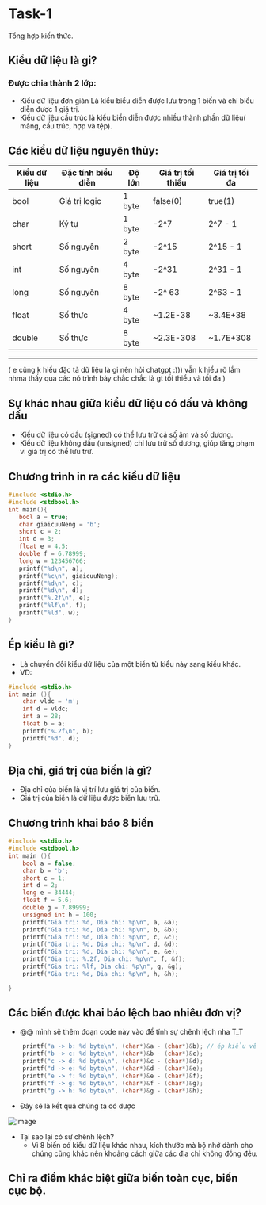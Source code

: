 # Task-1
Tổng hợp kiến thức.

## Kiểu dữ liệu là gi?

### Được chia thành 2 lớp:
- Kiểu dữ liệu đơn giản Là kiểu biểu diễn được lưu trong 1 biến và chỉ biểu diễn được 1 giá trị.
-  Kiểu dữ liệu cấu trúc là kiểu biển diễn được nhiều thành phần dữ liệu( mảng, cấu trúc, hợp và tệp).

## Các kiểu dữ liệu nguyên thủy:
| Kiểu dữ liệu | Đặc tính biểu diễn | Độ lớn | Giá trị tối thiểu | Giá trị tối đa | 
| ------------ | ------------------ | ------ | ----------------- | -------------- |
| bool | Giá trị logic | 1 byte | false(0) | true(1) |
| char | Ký tự | 1 byte | -2^7 | 2^7 - 1 | 
| short | Số nguyên | 2 byte | -2^15 | 2^15 - 1 |
| int | Số nguyên | 4 byte | -2^31 | 2^31 - 1 |
| long | Số nguyên | 8 byte | -2^ 63 | 2^63 - 1|
| float | Số thực | 4 byte | ~1.2E-38 | ~3.4E+38 |
| double | Số thực | 8 byte | ~2.3E-308 | ~1.7E+308 |
-----------------------------------------------------
( e cũng k hiểu đặc tả dữ liệu là gi nên hỏi chatgpt :))) vẫn k hiểu rõ lắm nhma thấy qua các nó trình bày chắc chắc là gt tối thiểu và tối đa )

## Sự khác nhau giữa kiểu dữ liệu có dấu và không dấu
- Kiểu dữ liệu có dấu (signed) có thể lưu trữ cả số âm và số dương.
- Kiểu dữ liệu không dấu (unsigned) chỉ lưu trữ số dương, giúp tăng phạm vi giá trị có thể lưu trữ.

## Chương trình in ra các kiểu dữ liệu
 ``` C
#include <stdio.h>
#include <stdbool.h>
int main(){
	bool a = true;
	char giaicuuNeng = 'b';
	short c = 2;
	int d = 3;
	float e = 4.5;
	double f = 6.78999;
	long w = 123456766; 
	printf("%d\n", a);
	printf("%c\n", giaicuuNeng);
	printf("%d\n", c);
	printf("%d\n", d);
	printf("%.2f\n", e);
	printf("%lf\n", f);
	printf("%ld", w);
}
```
## Ép kiểu là gì?
- Là chuyển đổi kiểu dữ liệu của một biến từ kiểu này sang kiểu khác.
- VD:
```C
#include <stdio.h>
int main (){
	char vldc = 'm';
	int d = vldc;
	int a = 28;
	float b = a;
	printf("%.2f\n", b);
	printf("%d", d);
}
```

## Địa chỉ, giá trị của biến là gì?
- Địa chỉ của biến là vị trí lưu giá trị của biến.
- Giá trị của biến là dữ liệu được biến lưu trữ.

## Chương trình khai báo 8 biến
``` C
#include <stdio.h>
#include <stdbool.h>
int main (){
	bool a = false;
	char b = 'b';
	short c = 1;
	int d = 2;
	long e = 34444;
	float f = 5.6;
	double g = 7.89999;
	unsigned int h = 100;
    printf("Gia tri: %d, Dia chi: %p\n", a, &a);
    printf("Gia tri: %d, Dia chi: %p\n", b, &b);
    printf("Gia tri: %d, Dia chi: %p\n", c, &c);
    printf("Gia tri: %d, Dia chi: %p\n", d, &d);
    printf("Gia tri: %d, Dia chi: %p\n", e, &e);
    printf("Gia tri: %.2f, Dia chi: %p\n", f, &f);
    printf("Gia tri: %lf, Dia chi: %p\n", g, &g);
    printf("Gia tri: %d, Dia chi: %p\n", h, &h);

}
```

## Các biến được khai báo lệch bao nhiêu đơn vị?
 - @@ mình sẽ thêm đoạn code này vào để tính sự chênh lệch nha T_T
``` C
    printf("a -> b: %d byte\n", (char*)&a - (char*)&b); // ép kiểu về char để giúp mình tính chinh xác hơn
    printf("b -> c: %d byte\n", (char*)&b - (char*)&c);
    printf("c -> d: %d byte\n", (char*)&c - (char*)&d);
    printf("d -> e: %d byte\n", (char*)&d - (char*)&e);
    printf("e -> f: %d byte\n", (char*)&e - (char*)&f);
    printf("f -> g: %d byte\n", (char*)&f - (char*)&g);
    printf("g -> h: %d byte\n", (char*)&g - (char*)&h);
```
- Đây sẽ là kết quả chúng ta có được
 
![image](https://github.com/user-attachments/assets/86f08f6e-af90-474f-a10a-ec5634db0de4)

 
- Tại sao lại có sự chênh lệch?
  - Vì 8 biến có kiểu dữ liệu khác nhau, kích thước mà bộ nhớ dành cho chúng cũng khác nên khoảng cách giữa các địa chỉ không đồng đều.

## Chỉ ra điểm khác biệt giữa biến toàn cục, biến cục bộ.
  


















